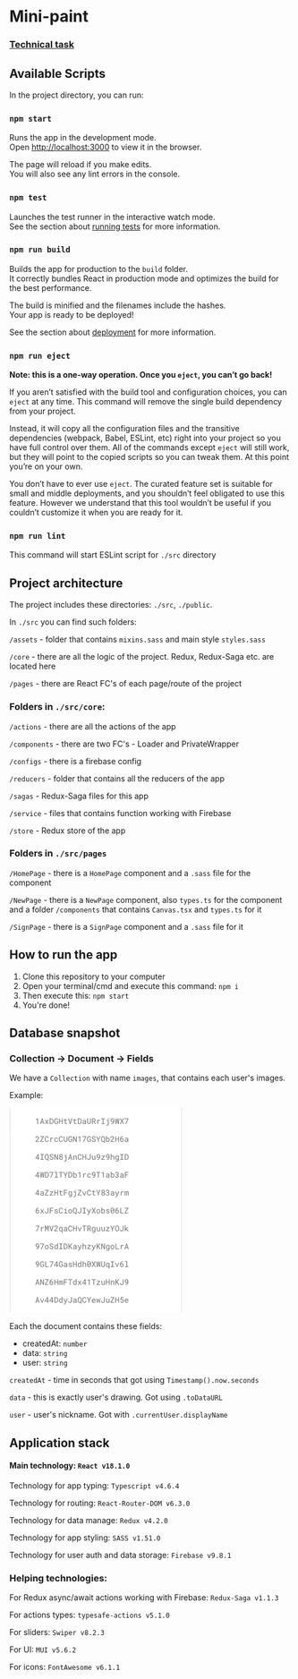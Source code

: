 # Mini-paint

### [Technical task](https://docs.google.com/document/d/1feIA0eu0NkR4J2mCdCc8oPErbET--IlqAEoSpRo1KHA/edit)

## Available Scripts

In the project directory, you can run:

### `npm start`

Runs the app in the development mode.\
Open [http://localhost:3000](http://localhost:3000) to view it in the browser.

The page will reload if you make edits.\
You will also see any lint errors in the console.

### `npm test`

Launches the test runner in the interactive watch mode.\
See the section about [running tests](https://facebook.github.io/create-react-app/docs/running-tests) for more
information.

### `npm run build`

Builds the app for production to the `build` folder.\
It correctly bundles React in production mode and optimizes the build for the best performance.

The build is minified and the filenames include the hashes.\
Your app is ready to be deployed!

See the section about [deployment](https://facebook.github.io/create-react-app/docs/deployment) for more information.

### `npm run eject`

**Note: this is a one-way operation. Once you `eject`, you can’t go back!**

If you aren’t satisfied with the build tool and configuration choices, you can `eject` at any time. This command will
remove the single build dependency from your project.

Instead, it will copy all the configuration files and the transitive dependencies (webpack, Babel, ESLint, etc) right
into your project so you have full control over them. All of the commands except `eject` will still work, but they will
point to the copied scripts so you can tweak them. At this point you’re on your own.

You don’t have to ever use `eject`. The curated feature set is suitable for small and middle deployments, and you
shouldn’t feel obligated to use this feature. However we understand that this tool wouldn’t be useful if you couldn’t
customize it when you are ready for it.

### `npm run lint`

This command will start ESLint script for `./src` directory

## Project architecture

The project includes these directories: `./src`, `./public`.

In `./src` you can find such folders:

`/assets` - folder that contains `mixins.sass` and main style `styles.sass`

`/core` - there are all the logic of the project. Redux, Redux-Saga etc. are located here

`/pages` - there are React FC's of each page/route of the project

### Folders in `./src/core`:

`/actions` - there are all the actions of the app

`/components` - there are two FC's - Loader and PrivateWrapper

`/configs` - there is a firebase config

`/reducers` - folder that contains all the reducers of the app

`/sagas` - Redux-Saga files for this app

`/service` - files that contains function working with Firebase

`/store` - Redux store of the app

### Folders in `./src/pages`

`/HomePage` - there is a `HomePage` component and a `.sass` file for the component

`/NewPage` - there is a `NewPage` component, also `types.ts` for the component and a folder `/components` that
contains `Canvas.tsx` and `types.ts` for it

`/SignPage` - there is a `SignPage` component and a `.sass` file for it

## How to run the app

1. Clone this repository to your computer
2. Open your terminal/cmd and execute this command: `npm i`
3. Then execute this: `npm start`
4. You're done!

## Database snapshot

### Collection -> Document -> Fields

We have a `Collection` with name `images`, that contains each user's images.

Example:

![img.png](img.png)

Each the document contains these fields:

* createdAt: `number`
* data: `string`
* user: `string`

`createdAt` - time in seconds that got using `Timestamp().now.seconds`

`data` - this is exactly user's drawing. Got using `.toDataURL`

`user` - user's nickname. Got with `.currentUser.displayName`

## Application stack

#### Main technology: `React v18.1.0`

Technology for app typing: `Typescript v4.6.4`

Technology for routing: `React-Router-DOM v6.3.0`

Technology for data manage: `Redux v4.2.0`

Technology for app styling: `SASS v1.51.0`

Technology for user auth and data storage: `Firebase v9.8.1`

### Helping technologies:

For Redux async/await actions working with Firebase: `Redux-Saga v1.1.3`

For actions types: `typesafe-actions v5.1.0`

For sliders: `Swiper v8.2.3`

For UI: `MUI v5.6.2`

For icons: `FontAwesome v6.1.1`
